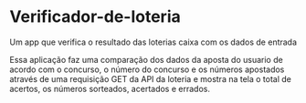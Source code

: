 # Verificador-de-loteria
Um app que verifica o resultado das loterias caixa com os dados de entrada


Essa aplicação faz uma comparação dos dados da aposta do usuario de acordo com o concurso, o número do concurso e os números apostados através de uma requisição GET da API da loteria e mostra na tela o total de acertos, os números sorteados, acertados e errados.
